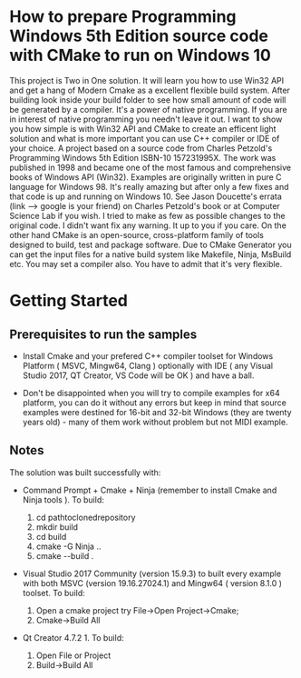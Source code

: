 # How to prepare Programming Windows 5th Edition source code with CMake to run on Windows 10 
This project is Two in One solution. It will learn you how to use Win32 API and get a hang of Modern Cmake as a excellent flexible build system. After building look inside your build folder to see how small amount of code will be generated by a compiler. It's a power of native programming. If you are in interest of native programming you needn't leave it out. I want to show you how simple is with Win32 API and CMake to create an efficent light solution and what is more important you can use C++ compiler or IDE of your choice. A project  based on  a source code from Charles Petzold's Programming Windows 5th Edition ISBN-10 157231995X. The work was published in 1998 and became one of the most famous and comprehensive books of Windows API (Win32). Examples are originally written in pure C language for Windows 98. It's really amazing but after only a few fixes and that code is up and running on Windows 10. See Jason Doucette's errata (link --> google is your friend) on Charles Petzold's book or at Computer Science Lab if you wish. I tried to make as few as possible changes to the original code. I didn't want fix any warning. It up to you if you care. On the other hand CMake is an open-source, cross-platform family of tools designed to build, test and package software. Due to CMake Generator you can get the input files for a native build system like Makefile, Ninja, MsBuild etc. You may set a compiler also. You have to admit that it's very flexible.
# Getting Started

## Prerequisites to run the samples
- Install Cmake and your prefered C++ compiler toolset for Windows Platform ( MSVC, Mingw64, Clang ) optionally with IDE ( any Visual Studio 2017, QT Creator, VS Code will be OK ) and have a ball.

- Don't be disappointed when you will try to compile examples for x64 platform, you can do it without any errors but keep in mind that source examples were destined for 16-bit and 32-bit Windows (they are twenty years old) - many of them work without problem but not MIDI example.

## Notes
The solution was built successfully with:
- Command Prompt + Cmake + Ninja (remember to install Cmake and Ninja tools ). To build:
  1. cd pathtoclonedrepository
  2. mkdir build
  3. cd build
  4. cmake -G Ninja ..
  5. cmake --build .
  
- Visual Studio 2017 Community (version 15.9.3)  to built every example with both MSVC (version 19.16.27024.1) and Mingw64 ( version 8.1.0 ) toolset. To build:
  1. Open a cmake project try File->Open Project->Cmake; 
  2. Cmake->Build All
- Qt Creator 4.7.2 1. To build:
  1. Open File or Project
  2. Build->Build All
